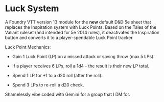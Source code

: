 # Luck System
A Foundry VTT version 13 module for the **new** default D&D 5e sheet that replaces the Inspiration system with Luck Points. Based on the Tales of the Valiant ruleset (and intended for 5e 2014 rules), it deactivates the Inspiration button and converts it to a player-spendable Luck Point tracker.

Luck Point Mechanics:

* Gain 1 Luck Point (LP) on a missed attack or saving throw (max 5 LPs).

* If a player receives 6 LPs, roll a 1d4 - the result is their new LP total.

* Spend 1 LP for +1 to a d20 roll (after the roll).

* Spend 3 LPs to re-roll a d20 check.

Shamelessly vibe coded with Gemini for a group that I DM for.
